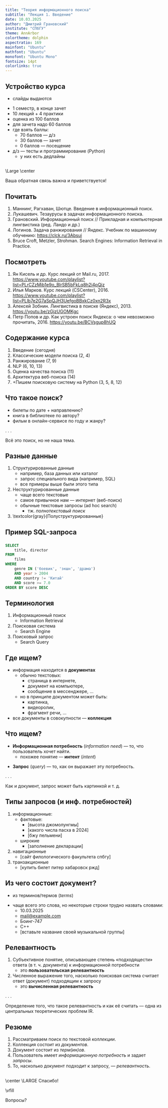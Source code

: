 ```yaml
---
title: "Теория информационного поиска"
subtitle: "Лекция 1. Введение"
date: 10.03.2025
author: "Дмитрий Грановский"
institute: "СПбГУ"
theme: AnnArbor
colortheme: dolphin
aspectratio: 169
mainfont: "Ubuntu"
mathfont: "Ubuntu"
monofont: "Ubuntu Mono"
fontsize: 14pt
colorlinks: true
---
```


## Устройство курса

- слайды выдаются
+ 1 семестр, в конце зачет
+ 10 лекций + 4 практики
+ оценка из 100 баллов
+ для зачета надо 60 баллов
+ где взять баллы:
	- 70 баллов &mdash; д/з
	+ 30 баллов &mdash; зачет
	+ 0 баллов &mdash; посещение
+ д/з &mdash; тесты и программирование (Python)
	+ у них есть дедлайны

##

\Large \center

Ваша обратная связь важна и&nbsp;приветствуется!

## Почитать

1. Маннинг, Рагхаван, Шютце. Введение в&nbsp;информационный поиск.
1. Лукашевич. Тезаурусы в&nbsp;задачах информационного поиска.
1. Грановский. Информационный поиск // Прикладная и компьютерная лингвистика (ред.&nbsp;Ландо и&nbsp;др.)
1. Логинов. Задача ранжирования // Яндекс. Учебник по машинному обучению: <https://clck.ru/3Absui>
1. Bruce Croft, Metzler, Strohman. Search Engines: Information Retrieval in Practice.

## Посмотреть

1. Ян Кисель и др. Курс лекций от Mail.ru, 2017. <https://www.youtube.com/playlist?list=PLrCZzMib1e9o_BlrSB5bFkLq8h2i4pQjz>
1. Илья Марков. Курс лекций (CSCenter), 2016. <https://www.youtube.com/playlist?list=PLlb7e2G7aSpQJH3UefgoBBxkCz0xn2R3x>
1. Алексей Зобнин. Лингвистика в&nbsp;поиске (Яндекс), 2013. <https://youtu.be/zGjzUGOMKgc>
1. Петр Попов и др. Как устроен поиск Яндекса: о&nbsp;чем невозможно прочитать, 2016. <https://youtu.be/BCVsgup8hUQ>

## Содержание курса

1. Введение (сегодня)
2. Классические модели поиска (2, 4)
3. Ранжирование (7, 9)
4. NLP (6, 10, 13)
5. Оценка качества поиска (11)
6. Архитектура веб-поиска (14)
7. +Пишем поисковую систему на Python (3, 5, 8, 12)

## Что такое поиск?
+ билеты по дате + направлению?
+ книга в библиотеке по автору?
+ фильм в онлайн-сервисе по году и жанру?

. . .

Всё это поиск, но не наша тема.

## Разные данные

1. Структурированные данные
	+ например, база данных или каталог
	+ запрос специального вида (например, SQL)
	+ все примеры выше были этого типа
1. Неструктурированные данные
	+ чаще всего текстовые
	+ самое привычное нам &mdash; интернет (веб-поиск)
	+ обычные текстовые запросы (ad hoc search)
		+ тж. *полнотекстовый поиск*
1. \textcolor{gray}{Полуструктурированные}

## Пример SQL-запроса

###
```sql
SELECT
	title, director
FROM
	films
WHERE
	genre IN ('боевик', 'экшн', 'драма')
	AND year > 2004
	AND country != 'Китай'
	AND score >= 7.0
ORDER BY score DESC
```

## Терминология

1. Информационный поиск
	- Information Retrieval
1. Поисковая система
 	- Search Engine
1. Поисковый запрос
 	- Search Query

## Где ищем?

+ информация находится в **документах**
	+ обычно текстовых:
		+ страница в интернете,
		+ документ на компьютере,
		+ сообщение в мессенджере, ...
	+ но в принципе документом может быть:
		- картинка,
		+ видеоролик,
		+ фрагмент речи, ...
+ все документы в совокупности &mdash; **коллекция**

## Что ищем?

- **Информационная потребность** (*information need*) &mdash; то, что пользователь хочет найти.
	+ похожее понятие &mdash; **интент** (*intent*)
+ **Запрос** (*query*) &mdash; то, как он выражает эту потребность.

. . .

Как и документ, запрос может быть картинкой и&nbsp;т.&nbsp;д.

## Типы запросов (и инф. потребностей)

1. информационные:
	+ фактовые:
		+ [высота джомолунгмы]
		+ [какого числа пасха в 2024]
		+ [бжу пельмени]
	+ широкие
		- [заполнение декларации]
1. навигационные
	+ [сайт филологического факультета спбгу]
1. транзакционные
	+ [купить билет питер хабаровск ржд]


## Из чего состоит документ?

- из терминов/термов (*terms*)
+ чаще всего это слова, но некоторые строки трудно назвать словами:
	+ 10.03.2025
	+ mail@example.com
	+ Боинг-747
	+ C++
	+ [вставьте название своей музыкальной группы]

## Релевантность

1. Субъективное понятие, описывающее степень &laquo;подходящести&raquo; ответа (в&nbsp;т.&nbsp;ч. документа) к&nbsp;информационной потребности
	+ это **пользовательская релевантность**
2. Численное выражение того, насколько поисковая система считает ответ (документ) подходящим к запросу
	+ это **вычисленная релевантность**

. . .

Определение того, что такое релевантность и как её считать &mdash; одна из центральных теоретических проблем IR.

## Резюме

1. Рассматриваем поиск по текстовой *коллекции*.
2. Коллекция состоит из *документов*.
3. Документ состоит из *терм(ин)ов*.
4. Пользователь имеет *информационную потребность* и задает *запросы*.
5. То, насколько документ подходит к запросу, &mdash; *релевантность*.

##

\center \LARGE
Спасибо!

\vfill

Вопросы?
